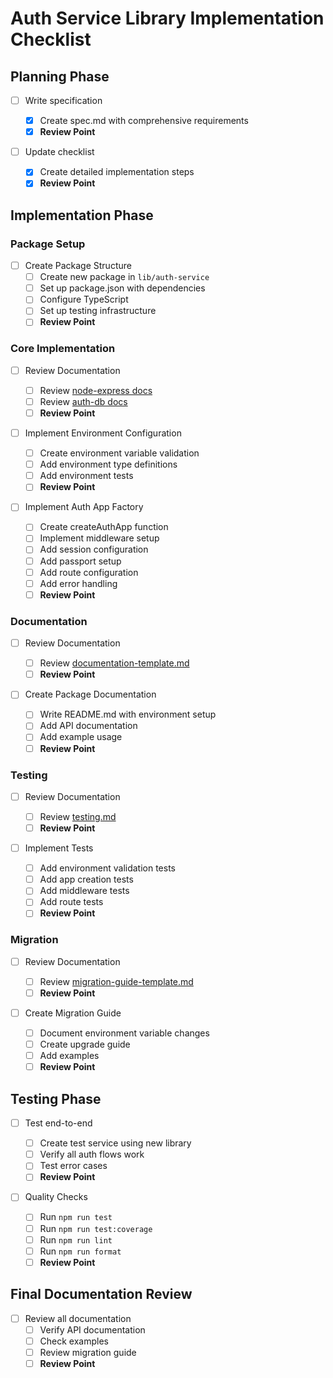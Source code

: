 # Auth Service Library Implementation Checklist

## Planning Phase

- [ ] Write specification

  - [x] Create spec.md with comprehensive requirements
  - [x] **Review Point**

- [ ] Update checklist
  - [x] Create detailed implementation steps
  - [x] **Review Point**

## Implementation Phase

### Package Setup

- [ ] Create Package Structure
  - [ ] Create new package in `lib/auth-service`
  - [ ] Set up package.json with dependencies
  - [ ] Configure TypeScript
  - [ ] Set up testing infrastructure
  - [ ] **Review Point**

### Core Implementation

- [ ] Review Documentation

  - [ ] Review [node-express docs](../../lib/node-express/docs/README.md)
  - [ ] Review [auth-db docs](../../lib/auth-db/docs/README.md)
  - [ ] **Review Point**

- [ ] Implement Environment Configuration

  - [ ] Create environment variable validation
  - [ ] Add environment type definitions
  - [ ] Add environment tests
  - [ ] **Review Point**

- [ ] Implement Auth App Factory
  - [ ] Create createAuthApp function
  - [ ] Implement middleware setup
  - [ ] Add session configuration
  - [ ] Add passport setup
  - [ ] Add route configuration
  - [ ] Add error handling
  - [ ] **Review Point**

### Documentation

- [ ] Review Documentation

  - [ ] Review [documentation-template.md](../../docs/documentation-template.md)
  - [ ] **Review Point**

- [ ] Create Package Documentation
  - [ ] Write README.md with environment setup
  - [ ] Add API documentation
  - [ ] Add example usage
  - [ ] **Review Point**

### Testing

- [ ] Review Documentation

  - [ ] Review [testing.md](../../lib/vitest/docs/testing.md)
  - [ ] **Review Point**

- [ ] Implement Tests
  - [ ] Add environment validation tests
  - [ ] Add app creation tests
  - [ ] Add middleware tests
  - [ ] Add route tests
  - [ ] **Review Point**

### Migration

- [ ] Review Documentation

  - [ ] Review [migration-guide-template.md](../../docs/migration-guide-template.md)
  - [ ] **Review Point**

- [ ] Create Migration Guide
  - [ ] Document environment variable changes
  - [ ] Create upgrade guide
  - [ ] Add examples
  - [ ] **Review Point**

## Testing Phase

- [ ] Test end-to-end

  - [ ] Create test service using new library
  - [ ] Verify all auth flows work
  - [ ] Test error cases
  - [ ] **Review Point**

- [ ] Quality Checks
  - [ ] Run `npm run test`
  - [ ] Run `npm run test:coverage`
  - [ ] Run `npm run lint`
  - [ ] Run `npm run format`
  - [ ] **Review Point**

## Final Documentation Review

- [ ] Review all documentation
  - [ ] Verify API documentation
  - [ ] Check examples
  - [ ] Review migration guide
  - [ ] **Review Point**

